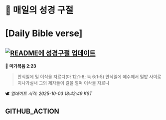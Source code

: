 # 🙏 매일의 성경 구절
# [Daily Bible verse]
## [![README에 성경구절 업데이트](https://github.com/DONGSUKA/first_test/actions/workflows/update-readme-bible.yml/badge.svg)](https://github.com/DONGSUKA/first_test/actions/workflows/update-readme-bible.yml)
<!-- START_BIBLE_VERSE -->
📖 **마가복음 2:23**
> 안식일에 밀 이삭을 자르다(마 12:1-8; 눅 6:1-5) 안식일에 예수께서 밀밭 사이로 지나가실새 그의 제자들이 길을 열며 이삭을 자르니

🕊️ _업데이트 시각: 2025-10-03 18:42:49 KST_
  <!-- END_BIBLE_VERSE -->
## GITHUB_ACTION
